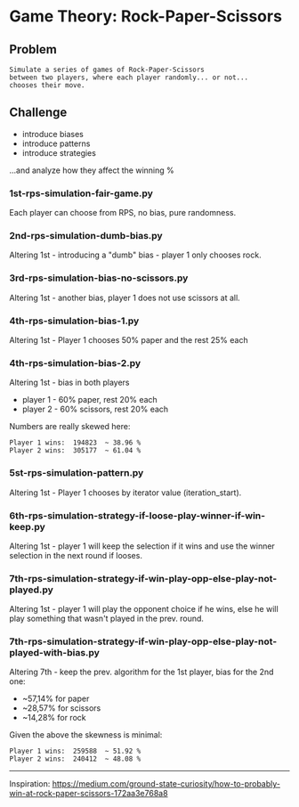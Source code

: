
# Game Theory: Rock-Paper-Scissors

## Problem
	Simulate a series of games of Rock-Paper-Scissors
	between two players, where each player randomly... or not...
    chooses their move.

## Challenge

- introduce biases
- introduce patterns
- introduce strategies

...and analyze how they affect the winning %

### 1st-rps-simulation-fair-game.py
Each player can choose from RPS, no bias, pure randomness.

### 2nd-rps-simulation-dumb-bias.py
Altering 1st - introducing a "dumb" bias - player 1 only chooses rock.

### 3rd-rps-simulation-bias-no-scissors.py
Altering 1st - another bias, player 1 does not use scissors at all.

### 4th-rps-simulation-bias-1.py
Altering 1st - Player 1 chooses 50% paper and the rest 25% each

### 4th-rps-simulation-bias-2.py
Altering 1st - bias in both players
- player 1 - 60% paper, rest 20% each
- player 2 - 60% scissors, rest 20% each

Numbers are really skewed here:

    Player 1 wins:  194823  ~ 38.96 %
    Player 2 wins:  305177  ~ 61.04 %


### 5st-rps-simulation-pattern.py
Altering 1st - Player 1 chooses by iterator value (iteration_start).

### 6th-rps-simulation-strategy-if-loose-play-winner-if-win-keep.py
Altering 1st - player 1 will keep the selection if it wins and use 
the winner selection in the next round if looses.

### 7th-rps-simulation-strategy-if-win-play-opp-else-play-not-played.py
Altering 1st - player 1 will play the opponent choice if he wins, 
else he will play something that wasn't played in the prev. round.  

### 7th-rps-simulation-strategy-if-win-play-opp-else-play-not-played-with-bias.py
Altering 7th -  keep the prev. algorithm for the 1st player,
    bias for the 2nd one:
- ~57,14% for paper
- ~28,57% for scissors
- ~14,28% for rock

Given the above the skewness is minimal:

    Player 1 wins:  259588  ~ 51.92 %
    Player 2 wins:  240412  ~ 48.08 %



----------
Inspiration: https://medium.com/ground-state-curiosity/how-to-probably-win-at-rock-paper-scissors-172aa3e768a8

